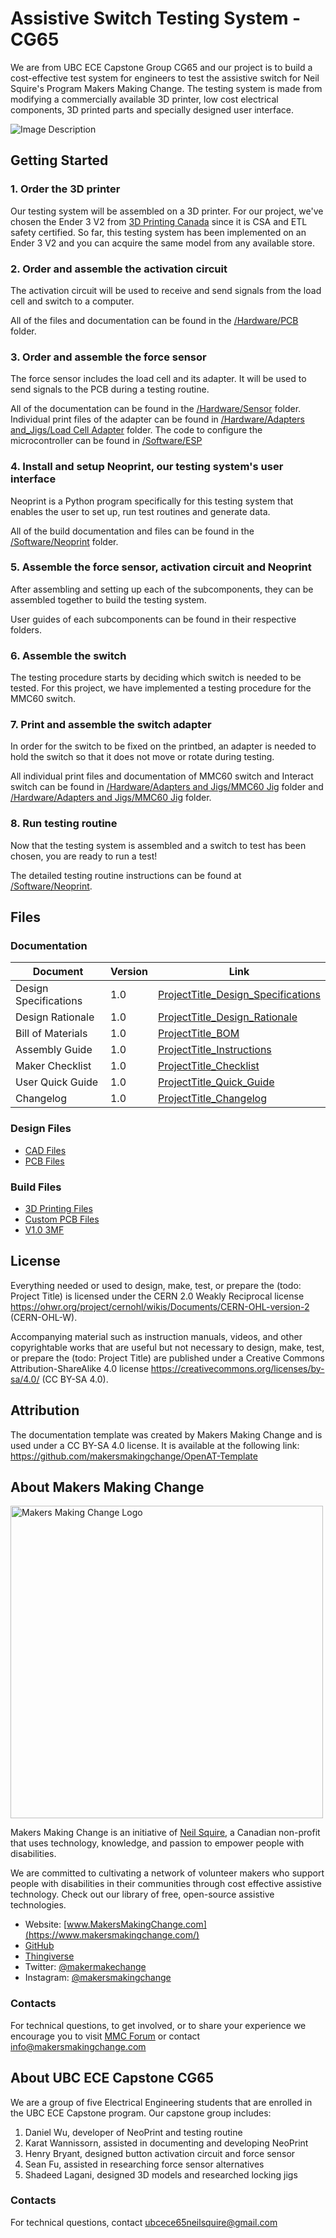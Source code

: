 <!--- 
Open Source Assistive Technology: GitHub Readme Template
 --->

<!---
INSTRUCTIONS
This is a markdown template for creating the README.md file in a GitHub repository. This file is rendered and displayed automatically when someone visits the repository.

This document includes helper text that will not be displayed when rendered. Any text between the less-than sign + exclamation mark + three hyphen-minus (<!---) and matching three hyphen-minus + greater-than sign will not be displayed. This helper text can be deleted once the corresponding section is completed.

 --->
 
 <!--- 
TITLE
Should match the name of the GitHub repository. Choose something descriptive rather than whimsical. 
 --->
 # Assistive Switch Testing System - CG65

<!--- 
SUMMARY
A brief summary of the project. What it does, who it is for, how much it costs.
 --->
We are from UBC ECE Capstone Group CG65 and our project is to build a cost-effective test system for engineers to test the assistive switch for Neil Squire's Program Makers Making Change. The testing system is made from modifying a commercially available 3D printer, low cost electrical components, 3D printed parts and specially designed user interface.

<!--- 
PHOTO

 --->
![Image Description](Photos/Device_Photo.jpg)

<!--- 
## More info at
 - [Makers Making Change Forum Thread](TBD) 
 - [Makers Making Change Project Page](TBD)
 --->


## Getting Started
<!--- 
Include an overall idea of what major steps are required to build the device.
 --->

### 1. Order the 3D printer
Our testing system will be assembled on a 3D printer. For our project, we've chosen the Ender 3 V2 from [3D Printing Canada](https://3dprintingcanada.com/products/creality-ender-3-v2) since it is CSA and ETL safety certified. So far, this testing system has been implemented on an Ender 3 V2 and you can acquire the same model from any available store.

### 2. Order and assemble the activation circuit
The activation circuit will be used to receive and send signals from the load cell and switch to a computer.

All of the files and documentation can be found in the [/Hardware/PCB](/Hardware/PCB) folder.

### 3. Order and assemble the force sensor

The force sensor includes the load cell and its adapter. It will be used to send signals to the PCB during a testing routine.

All of the documentation can be found in the [/Hardware/Sensor](/Hardware/Sensor) folder. Individual print files of the adapter can be found in [/Hardware/Adapters and_Jigs/Load Cell Adapter](/Hardware/Adapters_and_Jigs/Load_Cell_Adapter) folder. The code to configure the microcontroller can be found in [/Software/ESP](/Software/ESP)

### 4. Install and setup Neoprint, our testing system's user interface

Neoprint is a Python program specifically for this testing system that enables the user to set up, run test routines and generate data. 

All of the build documentation and files can be found in the [/Software/Neoprint](/Software/Neoprint) folder. 

### 5. Assemble the force sensor, activation circuit and Neoprint

After assembling and setting up each of the subcomponents, they can be assembled together to build the testing system.

User guides of each subcomponents can be found in their respective folders. 

### 6. Assemble the switch 

The testing procedure starts by deciding which switch is needed to be tested. For this project, we have implemented a testing procedure for the MMC60 switch. 

### 7. Print and assemble the switch adapter

In order for the switch to be fixed on the printbed, an adapter is needed to hold the switch so that it does not move or rotate during testing.

All individual print files and documentation of MMC60 switch and Interact switch can be found in [/Hardware/Adapters and Jigs/MMC60 Jig](/Hardware/Adapters_and_Jigs/MMC60_Jig) folder and [/Hardware/Adapters and Jigs/MMC60 Jig](/Hardware/Adapters_and_Jigs/Interact_Switch_Jig) folder.

### 8. Run testing routine

Now that the testing system is assembled and a switch to test has been chosen, you are ready to run a test!

The detailed testing routine instructions can be found at [/Software/Neoprint](/Software/Neoprint).

## Files
<!---
FILES
This section includes all the information and files required to build and modify the device, including documentation, design files, and build files. 
--->

### Documentation
<!---
DOCUMENTATION

--->
| Document | Version | Link |
|----------|---------|------|
| Design Specifications| 1.0 | [ProjectTitle_Design_Specifications](/Documentation//Working_Files/ProjectTitle_Design_Rationale_v0.1.pdf) |
| Design Rationale     | 1.0 | [ProjectTitle_Design_Rationale](/Documentation/ProjectTitle_Design_Rationale_v0.1.pdf) |
| Bill of Materials    | 1.0 | [ProjectTitle_BOM](/Documentation/ProjectTitle_BOM_v0.1.xlsx) |
| Assembly Guide       | 1.0 | [ProjectTitle_Instructions](/Documentation/ProjectTitle_Assembly_Guide_v0.1.pdf) |
| Maker Checklist      | 1.0 | [ProjectTitle_Checklist](/Documentation/ProjectTitle_Maker_Checklist_v0.1.pdf) |
| User Quick Guide          | 1.0 | [ProjectTitle_Quick_Guide](/Documentation/ProjectTitle_Quick_Guide_v0.1.pdf)           |
| Changelog            | 1.0 | [ProjectTitle_Changelog](/Documentation/ProjectTitle_Changelog_v0.1.pdf)               |

### Design Files
<!---
DESIGN FILES
If possible, include a copy of original design files to facilitate easy editing and customization.
--->
 - [CAD Files](/Design_Files/CAD)
 - [PCB Files](/Design_Files/PCB)

### Build Files
<!---
BUILD FILES
This section i
--->
 - [3D Printing Files](/Build_Files/3D_Printing)
 - [Custom PCB Files](/Build_Files/Custom_PCB)
 - [V1.0 3MF](/Build_Files/3D_Printing/ProductTitle_v1.0.3mf)

## License
<!---
LICENSE
Choose an appropriate license. We recommend an open-source hardware compatible license.
--->
Everything needed or used to design, make, test, or prepare the (todo: Project Title) is licensed under the CERN 2.0 Weakly Reciprocal license <https://ohwr.org/project/cernohl/wikis/Documents/CERN-OHL-version-2> (CERN-OHL-W).

Accompanying material such as instruction manuals, videos, and other copyrightable works that are useful but not necessary to design, make, test, or prepare the (todo: Project Title) are published under a Creative Commons Attribution-ShareAlike 4.0 license <https://creativecommons.org/licenses/by-sa/4.0/> (CC BY-SA 4.0).

## Attribution
<!---
ATTRIBUTION
Include any information related to the development of the design. This may include who identified the initial challenge, who contributed to the design
--->

The documentation template was created by Makers Making Change and is used under a CC BY-SA 4.0 license. It is available at the following link: https://github.com/makersmakingchange/OpenAT-Template




## About Makers Making Change
<img src="https://www.makersmakingchange.com/wp-content/uploads/logo/mmc_logo.svg" width="500" alt="Makers Making Change Logo">

Makers Making Change is an initiative of [Neil Squire](https://www.neilsquire.ca/), a Canadian non-profit that uses technology, knowledge, and passion to empower people with disabilities.

We are committed to cultivating a network of volunteer makers who support people with disabilities in their communities through cost effective assistive technology. Check out our library of free, open-source assistive technologies.

 - Website: [www.MakersMakingChange.com](https://www.makersmakingchange.com/)
 - [GitHub](https://github.com/makersmakingchange)
 - [Thingiverse](https://www.thingiverse.com/makersmakingchange/about)
 - Twitter: [@makermakechange](https://twitter.com/makermakechange)
 - Instagram: [@makersmakingchange](https://www.instagram.com/makersmakingchange)

### Contacts
For technical questions, to get involved, or to share your experience we encourage you to visit [MMC Forum](https://forum.makersmakingchange.com) or contact info@makersmakingchange.com

## About UBC ECE Capstone CG65

We are a group of five Electrical Engineering students that are enrolled in the UBC ECE Capstone program. Our capstone group includes:

1. Daniel Wu, developer of NeoPrint and testing routine
2. Karat Wannissorn, assisted in documenting and developing NeoPrint
3. Henry Bryant, designed button activation circuit and force sensor
4. Sean Fu, assisted in researching force sensor alternatives
5. Shadeed Lagani, designed 3D models and researched locking jigs 

### Contacts
For technical questions, contact ubcece65neilsquire@gmail.com


